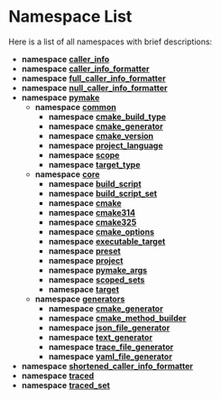 # Namespace List

Here is a list of all namespaces with brief descriptions:


* **namespace** [**caller\_info**](namespacecaller__info.md)   
* **namespace** [**caller\_info\_formatter**](namespacecaller__info__formatter.md)   
* **namespace** [**full\_caller\_info\_formatter**](namespacefull__caller__info__formatter.md)   
* **namespace** [**null\_caller\_info\_formatter**](namespacenull__caller__info__formatter.md)   
* **namespace** [**pymake**](namespacepymake.md)   
  * **namespace** [**common**](namespacepymake_1_1common.md)   
    * **namespace** [**cmake\_build\_type**](namespacepymake_1_1common_1_1cmake__build__type.md)   
    * **namespace** [**cmake\_generator**](namespacepymake_1_1common_1_1cmake__generator.md)   
    * **namespace** [**cmake\_version**](namespacepymake_1_1common_1_1cmake__version.md)   
    * **namespace** [**project\_language**](namespacepymake_1_1common_1_1project__language.md)   
    * **namespace** [**scope**](namespacepymake_1_1common_1_1scope.md)   
    * **namespace** [**target\_type**](namespacepymake_1_1common_1_1target__type.md)   
  * **namespace** [**core**](namespacepymake_1_1core.md)   
    * **namespace** [**build\_script**](namespacepymake_1_1core_1_1build__script.md)   
    * **namespace** [**build\_script\_set**](namespacepymake_1_1core_1_1build__script__set.md)   
    * **namespace** [**cmake**](namespacepymake_1_1core_1_1cmake.md)   
    * **namespace** [**cmake314**](namespacepymake_1_1core_1_1cmake314.md)   
    * **namespace** [**cmake325**](namespacepymake_1_1core_1_1cmake325.md)   
    * **namespace** [**cmake\_options**](namespacepymake_1_1core_1_1cmake__options.md)   
    * **namespace** [**executable\_target**](namespacepymake_1_1core_1_1executable__target.md)   
    * **namespace** [**preset**](namespacepymake_1_1core_1_1preset.md)   
    * **namespace** [**project**](namespacepymake_1_1core_1_1project.md)   
    * **namespace** [**pymake\_args**](namespacepymake_1_1core_1_1pymake__args.md)   
    * **namespace** [**scoped\_sets**](namespacepymake_1_1core_1_1scoped__sets.md)   
    * **namespace** [**target**](namespacepymake_1_1core_1_1target.md)   
  * **namespace** [**generators**](namespacepymake_1_1generators.md)   
    * **namespace** [**cmake\_generator**](namespacepymake_1_1generators_1_1cmake__generator.md)   
    * **namespace** [**cmake\_method\_builder**](namespacepymake_1_1generators_1_1cmake__method__builder.md)   
    * **namespace** [**json\_file\_generator**](namespacepymake_1_1generators_1_1json__file__generator.md)   
    * **namespace** [**text\_generator**](namespacepymake_1_1generators_1_1text__generator.md)   
    * **namespace** [**trace\_file\_generator**](namespacepymake_1_1generators_1_1trace__file__generator.md)   
    * **namespace** [**yaml\_file\_generator**](namespacepymake_1_1generators_1_1yaml__file__generator.md)   
* **namespace** [**shortened\_caller\_info\_formatter**](namespaceshortened__caller__info__formatter.md)   
* **namespace** [**traced**](namespacetraced.md)   
* **namespace** [**traced\_set**](namespacetraced__set.md)   